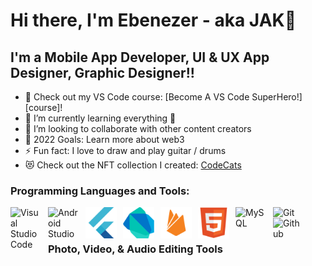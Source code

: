 # Hi there, I'm Ebenezer - aka JAK👋 


## I'm a Mobile App Developer, UI & UX App Designer, Graphic Designer!!

- 🔭 Check out my VS Code course: [Become A VS Code SuperHero!][course]!
- 🌱 I’m currently learning everything 🤣
- 👯 I’m looking to collaborate with other content creators
- 🥅 2022 Goals: Learn more about web3
- ⚡ Fun fact: I love to draw and play guitar / drums
- 😻 Check out the NFT collection I created: [CodeCats](https://opensea.io/collection/codecats?search[sortAscending]=true&search[sortBy]=PRICE&search[toggles][0]=BUY_NOW)

### Programming Languages and Tools:

<img align="left" alt="Visual Studio Code" width="50px" src="https://cdn.jsdelivr.net/gh/devicons/devicon/icons/vscode/vscode-original.svg" style="padding-right:10px;" />
<img align="left" alt="Android Studio" width="50px" src="https://static.wikia.nocookie.net/logopedia/images/d/db/Android_Studio_Icon_2021.svg" style="padding-right:10px;" />
<img align="left" alt="Flutter" width="50px" src="https://github.com/devicons/devicon/blob/v2.14.0/icons/flutter/flutter-original.svg" style="padding-right:10px;" />
<img align="left" alt="Dart" width="50px" src="https://github.com/devicons/devicon/blob/v2.14.0/icons/dart/dart-original.svg" style="padding-right:10px;" />
<img align="left" alt="Firebase" width="50px" src="https://github.com/devicons/devicon/blob/v2.14.0/icons/firebase/firebase-plain.svg" style="padding-right:10px;" />
<img align="left" alt="HTML5" width="50px" src="https://raw.githubusercontent.com/devicons/devicon/2ae2a900d2f041da66e950e4d48052658d850630/icons/html5/html5-original.svg" style="padding-right:10px;" />
<img align="left" alt="MySQL" width="50px" src="https://cdn.jsdelivr.net/gh/devicons/devicon/icons/mysql/mysql-original.svg" style="padding-right:10px;" />
<img align="left" alt="Git" width="50px" src="https://cdn.jsdelivr.net/gh/devicons/devicon/icons/git/git-original.svg" style="padding-right:10px;" />
<img align="left" alt="Github" width="50px" src="https://user-images.githubusercontent.com/3369400/139447912-e0f43f33-6d9f-45f8-be46-2df5bbc91289.png" style="padding-right:10px;" />


<br />
<br />

### Photo, Video, & Audio Editing Tools

